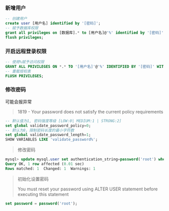 ### 新增用户

```sql
-- 创建用户
create user [用户名] identified by '[密码]';
-- 赋予数据库权限
grant all privileges on [数据库].* to [用户名]@'%' identified by '[密码]';
flush privileges;
```

### 开启远程登录权限

```sql
-- 使用%赋予访问权限
GRANT ALL PRIVILEGES ON *.* TO '[用户名]'@'%' IDENTIFIED BY '[密码]' WITH GRANT OPTION;
-- 重载授权表
FLUSH PRIVILEGES;
```

### 修改密码
可能会报异常  
> 1819 - Your password does not satisfy the current policy requirements  
```sql
-- 默认值为1, 密码强度等级 [LOW:0| MEDIUM:1 | STRONG:2]
set global validate_password_policy=0;
-- 默认为8，限制密码长度的最小字符数
set global validate_password_length=1;
SHOW VARIABLES LIKE 'validate_password%';
```
> 修改密码  
```sql
mysql> update mysql.user set authentication_string=password('root') where user='root';
Query OK, 1 row affected (0.01 sec)
Rows matched: 1  Changed: 1  Warnings: 1
```

>初始化设置密码
>
>You must reset your password using ALTER USER statement before executing this statement

```sql
set password = password('root');
```

